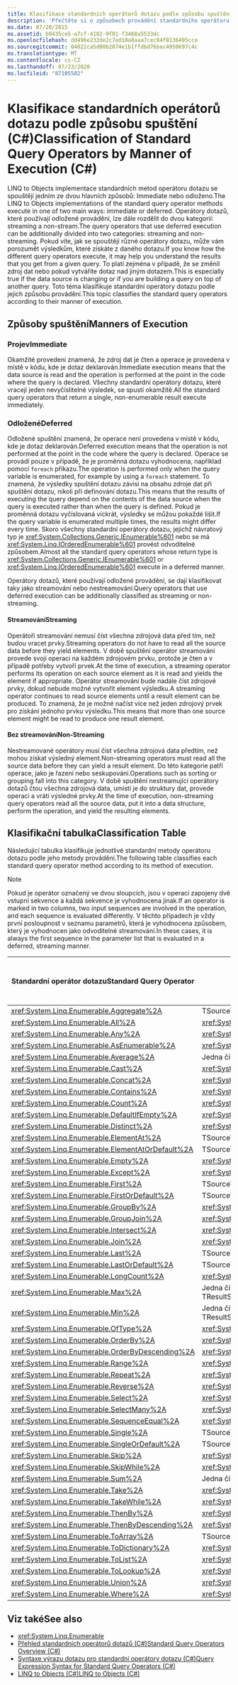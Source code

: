 ```yaml
---
title: Klasifikace standardních operátorů dotazu podle způsobu spuštění (C#)
description: 'Přečtěte si o způsobech provádění standardního operátoru dotazu v jazyce C# pro LINQ to Objects: okamžité, odložené streamování a odložené vysílání bez datových proudů.'
ms.date: 07/20/2015
ms.assetid: b9435ce5-a7cf-4182-9f01-f3468a5533dc
ms.openlocfilehash: dd496e232de2c7ed10a8aaa7cec84f8136495cce
ms.sourcegitcommit: 04022ca5d00b2074e1b1ffdbd76bec4950697c4c
ms.translationtype: MT
ms.contentlocale: cs-CZ
ms.lasthandoff: 07/23/2020
ms.locfileid: "87105502"
---
```

# <a name="classification-of-standard-query-operators-by-manner-of-execution-c"></a><span data-ttu-id="e0cee-103">Klasifikace standardních operátorů dotazu podle způsobu spuštění (C#)</span><span class="sxs-lookup"><span data-stu-id="e0cee-103">Classification of Standard Query Operators by Manner of Execution (C#)</span></span>
<span data-ttu-id="e0cee-104">LINQ to Objects implementace standardních metod operátoru dotazu se spouštějí jedním ze dvou hlavních způsobů: Immediate nebo odloženo.</span><span class="sxs-lookup"><span data-stu-id="e0cee-104">The LINQ to Objects implementations of the standard query operator methods execute in one of two main ways: immediate or deferred.</span></span> <span data-ttu-id="e0cee-105">Operátory dotazů, které používají odložené provádění, lze dále rozdělit do dvou kategorií: streaming a non-stream.</span><span class="sxs-lookup"><span data-stu-id="e0cee-105">The query operators that use deferred execution can be additionally divided into two categories: streaming and non-streaming.</span></span> <span data-ttu-id="e0cee-106">Pokud víte, jak se spouštějí různé operátory dotazu, může vám porozumět výsledkům, které získáte z daného dotazu.</span><span class="sxs-lookup"><span data-stu-id="e0cee-106">If you know how the different query operators execute, it may help you understand the results that you get from a given query.</span></span> <span data-ttu-id="e0cee-107">To platí zejména v případě, že se změnil zdroj dat nebo pokud vytváříte dotaz nad jiným dotazem.</span><span class="sxs-lookup"><span data-stu-id="e0cee-107">This is especially true if the data source is changing or if you are building a query on top of another query.</span></span> <span data-ttu-id="e0cee-108">Toto téma klasifikuje standardní operátory dotazu podle jejich způsobu provádění.</span><span class="sxs-lookup"><span data-stu-id="e0cee-108">This topic classifies the standard query operators according to their manner of execution.</span></span>  
  
## <a name="manners-of-execution"></a><span data-ttu-id="e0cee-109">Způsoby spuštění</span><span class="sxs-lookup"><span data-stu-id="e0cee-109">Manners of Execution</span></span>  
  
### <a name="immediate"></a><span data-ttu-id="e0cee-110">Projev</span><span class="sxs-lookup"><span data-stu-id="e0cee-110">Immediate</span></span>  
 <span data-ttu-id="e0cee-111">Okamžité provedení znamená, že zdroj dat je čten a operace je provedena v místě v kódu, kde je dotaz deklarován.</span><span class="sxs-lookup"><span data-stu-id="e0cee-111">Immediate execution means that the data source is read and the operation is performed at the point in the code where the query is declared.</span></span> <span data-ttu-id="e0cee-112">Všechny standardní operátory dotazu, které vracejí jeden nevyčíslitelné výsledek, se spustí okamžitě.</span><span class="sxs-lookup"><span data-stu-id="e0cee-112">All the standard query operators that return a single, non-enumerable result execute immediately.</span></span>  
  
### <a name="deferred"></a><span data-ttu-id="e0cee-113">Odložené</span><span class="sxs-lookup"><span data-stu-id="e0cee-113">Deferred</span></span>  
 <span data-ttu-id="e0cee-114">Odložené spuštění znamená, že operace není provedena v místě v kódu, kde je dotaz deklarován.</span><span class="sxs-lookup"><span data-stu-id="e0cee-114">Deferred execution means that the operation is not performed at the point in the code where the query is declared.</span></span> <span data-ttu-id="e0cee-115">Operace se provádí pouze v případě, že je proměnná dotazu vyhodnocena, například pomocí `foreach` příkazu.</span><span class="sxs-lookup"><span data-stu-id="e0cee-115">The operation is performed only when the query variable is enumerated, for example by using a `foreach` statement.</span></span> <span data-ttu-id="e0cee-116">To znamená, že výsledky spuštění dotazu závisí na obsahu zdroje dat při spuštění dotazu, nikoli při definování dotazu.</span><span class="sxs-lookup"><span data-stu-id="e0cee-116">This means that the results of executing the query depend on the contents of the data source when the query is executed rather than when the query is defined.</span></span> <span data-ttu-id="e0cee-117">Pokud je proměnná dotazu vyčíslovaná víckrát, výsledky se můžou pokaždé lišit.</span><span class="sxs-lookup"><span data-stu-id="e0cee-117">If the query variable is enumerated multiple times, the results might differ every time.</span></span> <span data-ttu-id="e0cee-118">Skoro všechny standardní operátory dotazu, jejichž návratový typ je <xref:System.Collections.Generic.IEnumerable%601> nebo se má <xref:System.Linq.IOrderedEnumerable%601> provést odvoditelné způsobem.</span><span class="sxs-lookup"><span data-stu-id="e0cee-118">Almost all the standard query operators whose return type is <xref:System.Collections.Generic.IEnumerable%601> or <xref:System.Linq.IOrderedEnumerable%601> execute in a deferred manner.</span></span>  
  
 <span data-ttu-id="e0cee-119">Operátory dotazů, které používají odložené provádění, se dají klasifikovat taky jako streamování nebo nestreamování.</span><span class="sxs-lookup"><span data-stu-id="e0cee-119">Query operators that use deferred execution can be additionally classified as streaming or non-streaming.</span></span>  
  
#### <a name="streaming"></a><span data-ttu-id="e0cee-120">Streamování</span><span class="sxs-lookup"><span data-stu-id="e0cee-120">Streaming</span></span>  
 <span data-ttu-id="e0cee-121">Operátoři streamování nemusí číst všechna zdrojová data před tím, než budou vracet prvky.</span><span class="sxs-lookup"><span data-stu-id="e0cee-121">Streaming operators do not have to read all the source data before they yield elements.</span></span> <span data-ttu-id="e0cee-122">V době spuštění operátor streamování provede svoji operaci na každém zdrojovém prvku, protože je čten a v případě potřeby vytvoří prvek.</span><span class="sxs-lookup"><span data-stu-id="e0cee-122">At the time of execution, a streaming operator performs its operation on each source element as it is read and yields the element if appropriate.</span></span> <span data-ttu-id="e0cee-123">Operátor streamování bude nadále číst zdrojové prvky, dokud nebude možné vytvořit element výsledku.</span><span class="sxs-lookup"><span data-stu-id="e0cee-123">A streaming operator continues to read source elements until a result element can be produced.</span></span> <span data-ttu-id="e0cee-124">To znamená, že je možné načíst více než jeden zdrojový prvek pro získání jednoho prvku výsledku.</span><span class="sxs-lookup"><span data-stu-id="e0cee-124">This means that more than one source element might be read to produce one result element.</span></span>  
  
#### <a name="non-streaming"></a><span data-ttu-id="e0cee-125">Bez streamování</span><span class="sxs-lookup"><span data-stu-id="e0cee-125">Non-Streaming</span></span>  
 <span data-ttu-id="e0cee-126">Nestreamované operátory musí číst všechna zdrojová data předtím, než mohou získat výsledný element.</span><span class="sxs-lookup"><span data-stu-id="e0cee-126">Non-streaming operators must read all the source data before they can yield a result element.</span></span> <span data-ttu-id="e0cee-127">Do této kategorie patří operace, jako je řazení nebo seskupování.</span><span class="sxs-lookup"><span data-stu-id="e0cee-127">Operations such as sorting or grouping fall into this category.</span></span> <span data-ttu-id="e0cee-128">V době spuštění nestreamující operátory dotazů čtou všechna zdrojová data, umístí je do struktury dat, provede operaci a vrátí výsledné prvky.</span><span class="sxs-lookup"><span data-stu-id="e0cee-128">At the time of execution, non-streaming query operators read all the source data, put it into a data structure, perform the operation, and yield the resulting elements.</span></span>  
  
## <a name="classification-table"></a><span data-ttu-id="e0cee-129">Klasifikační tabulka</span><span class="sxs-lookup"><span data-stu-id="e0cee-129">Classification Table</span></span>  
 <span data-ttu-id="e0cee-130">Následující tabulka klasifikuje jednotlivé standardní metody operátoru dotazu podle jeho metody provádění.</span><span class="sxs-lookup"><span data-stu-id="e0cee-130">The following table classifies each standard query operator method according to its method of execution.</span></span>  
  
> [!NOTE]
> <span data-ttu-id="e0cee-131">Pokud je operátor označený ve dvou sloupcích, jsou v operaci zapojeny dvě vstupní sekvence a každá sekvence je vyhodnocena jinak.</span><span class="sxs-lookup"><span data-stu-id="e0cee-131">If an operator is marked in two columns, two input sequences are involved in the operation, and each sequence is evaluated differently.</span></span> <span data-ttu-id="e0cee-132">V těchto případech je vždy první posloupnost v seznamu parametrů, která je vyhodnocena způsobem, který je vyhodnocen jako odvoditelné streamování.</span><span class="sxs-lookup"><span data-stu-id="e0cee-132">In these cases, it is always the first sequence in the parameter list that is evaluated in a deferred, streaming manner.</span></span>  
  
|<span data-ttu-id="e0cee-133">Standardní operátor dotazu</span><span class="sxs-lookup"><span data-stu-id="e0cee-133">Standard Query Operator</span></span>|<span data-ttu-id="e0cee-134">Návratový typ</span><span class="sxs-lookup"><span data-stu-id="e0cee-134">Return Type</span></span>|<span data-ttu-id="e0cee-135">Okamžité provedení</span><span class="sxs-lookup"><span data-stu-id="e0cee-135">Immediate Execution</span></span>|<span data-ttu-id="e0cee-136">Provádění odloženého streamování</span><span class="sxs-lookup"><span data-stu-id="e0cee-136">Deferred Streaming Execution</span></span>|<span data-ttu-id="e0cee-137">Odložené provádění bez streamování</span><span class="sxs-lookup"><span data-stu-id="e0cee-137">Deferred Non-Streaming Execution</span></span>|  
|-----------------------------|-----------------|-------------------------|----------------------------------|---------------------------------------|  
|<xref:System.Linq.Enumerable.Aggregate%2A>|<span data-ttu-id="e0cee-138">TSource</span><span class="sxs-lookup"><span data-stu-id="e0cee-138">TSource</span></span>|<span data-ttu-id="e0cee-139">X</span><span class="sxs-lookup"><span data-stu-id="e0cee-139">X</span></span>|||  
|<xref:System.Linq.Enumerable.All%2A>|<xref:System.Boolean>|<span data-ttu-id="e0cee-140">X</span><span class="sxs-lookup"><span data-stu-id="e0cee-140">X</span></span>|||  
|<xref:System.Linq.Enumerable.Any%2A>|<xref:System.Boolean>|<span data-ttu-id="e0cee-141">X</span><span class="sxs-lookup"><span data-stu-id="e0cee-141">X</span></span>|||  
|<xref:System.Linq.Enumerable.AsEnumerable%2A>|<xref:System.Collections.Generic.IEnumerable%601>||<span data-ttu-id="e0cee-142">X</span><span class="sxs-lookup"><span data-stu-id="e0cee-142">X</span></span>||  
|<xref:System.Linq.Enumerable.Average%2A>|<span data-ttu-id="e0cee-143">Jedna číselná hodnota</span><span class="sxs-lookup"><span data-stu-id="e0cee-143">Single numeric value</span></span>|<span data-ttu-id="e0cee-144">X</span><span class="sxs-lookup"><span data-stu-id="e0cee-144">X</span></span>|||  
|<xref:System.Linq.Enumerable.Cast%2A>|<xref:System.Collections.Generic.IEnumerable%601>||<span data-ttu-id="e0cee-145">X</span><span class="sxs-lookup"><span data-stu-id="e0cee-145">X</span></span>||  
|<xref:System.Linq.Enumerable.Concat%2A>|<xref:System.Collections.Generic.IEnumerable%601>||<span data-ttu-id="e0cee-146">X</span><span class="sxs-lookup"><span data-stu-id="e0cee-146">X</span></span>||  
|<xref:System.Linq.Enumerable.Contains%2A>|<xref:System.Boolean>|<span data-ttu-id="e0cee-147">X</span><span class="sxs-lookup"><span data-stu-id="e0cee-147">X</span></span>|||  
|<xref:System.Linq.Enumerable.Count%2A>|<xref:System.Int32>|<span data-ttu-id="e0cee-148">X</span><span class="sxs-lookup"><span data-stu-id="e0cee-148">X</span></span>|||  
|<xref:System.Linq.Enumerable.DefaultIfEmpty%2A>|<xref:System.Collections.Generic.IEnumerable%601>||<span data-ttu-id="e0cee-149">X</span><span class="sxs-lookup"><span data-stu-id="e0cee-149">X</span></span>||  
|<xref:System.Linq.Enumerable.Distinct%2A>|<xref:System.Collections.Generic.IEnumerable%601>||<span data-ttu-id="e0cee-150">X</span><span class="sxs-lookup"><span data-stu-id="e0cee-150">X</span></span>||  
|<xref:System.Linq.Enumerable.ElementAt%2A>|<span data-ttu-id="e0cee-151">TSource</span><span class="sxs-lookup"><span data-stu-id="e0cee-151">TSource</span></span>|<span data-ttu-id="e0cee-152">X</span><span class="sxs-lookup"><span data-stu-id="e0cee-152">X</span></span>|||  
|<xref:System.Linq.Enumerable.ElementAtOrDefault%2A>|<span data-ttu-id="e0cee-153">TSource</span><span class="sxs-lookup"><span data-stu-id="e0cee-153">TSource</span></span>|<span data-ttu-id="e0cee-154">X</span><span class="sxs-lookup"><span data-stu-id="e0cee-154">X</span></span>|||  
|<xref:System.Linq.Enumerable.Empty%2A>|<xref:System.Collections.Generic.IEnumerable%601>|<span data-ttu-id="e0cee-155">X</span><span class="sxs-lookup"><span data-stu-id="e0cee-155">X</span></span>|||  
|<xref:System.Linq.Enumerable.Except%2A>|<xref:System.Collections.Generic.IEnumerable%601>||<span data-ttu-id="e0cee-156">X</span><span class="sxs-lookup"><span data-stu-id="e0cee-156">X</span></span>|<span data-ttu-id="e0cee-157">X</span><span class="sxs-lookup"><span data-stu-id="e0cee-157">X</span></span>|  
|<xref:System.Linq.Enumerable.First%2A>|<span data-ttu-id="e0cee-158">TSource</span><span class="sxs-lookup"><span data-stu-id="e0cee-158">TSource</span></span>|<span data-ttu-id="e0cee-159">X</span><span class="sxs-lookup"><span data-stu-id="e0cee-159">X</span></span>|||  
|<xref:System.Linq.Enumerable.FirstOrDefault%2A>|<span data-ttu-id="e0cee-160">TSource</span><span class="sxs-lookup"><span data-stu-id="e0cee-160">TSource</span></span>|<span data-ttu-id="e0cee-161">X</span><span class="sxs-lookup"><span data-stu-id="e0cee-161">X</span></span>|||  
|<xref:System.Linq.Enumerable.GroupBy%2A>|<xref:System.Collections.Generic.IEnumerable%601>|||<span data-ttu-id="e0cee-162">X</span><span class="sxs-lookup"><span data-stu-id="e0cee-162">X</span></span>|  
|<xref:System.Linq.Enumerable.GroupJoin%2A>|<xref:System.Collections.Generic.IEnumerable%601>||<span data-ttu-id="e0cee-163">X</span><span class="sxs-lookup"><span data-stu-id="e0cee-163">X</span></span>|<span data-ttu-id="e0cee-164">X</span><span class="sxs-lookup"><span data-stu-id="e0cee-164">X</span></span>|  
<xref:System.Linq.Enumerable.Intersect%2A>|<xref:System.Collections.Generic.IEnumerable%601>||<span data-ttu-id="e0cee-165">X</span><span class="sxs-lookup"><span data-stu-id="e0cee-165">X</span></span>|<span data-ttu-id="e0cee-166">X</span><span class="sxs-lookup"><span data-stu-id="e0cee-166">X</span></span>|  
|<xref:System.Linq.Enumerable.Join%2A>|<xref:System.Collections.Generic.IEnumerable%601>||<span data-ttu-id="e0cee-167">X</span><span class="sxs-lookup"><span data-stu-id="e0cee-167">X</span></span>|<span data-ttu-id="e0cee-168">X</span><span class="sxs-lookup"><span data-stu-id="e0cee-168">X</span></span>|  
|<xref:System.Linq.Enumerable.Last%2A>|<span data-ttu-id="e0cee-169">TSource</span><span class="sxs-lookup"><span data-stu-id="e0cee-169">TSource</span></span>|<span data-ttu-id="e0cee-170">X</span><span class="sxs-lookup"><span data-stu-id="e0cee-170">X</span></span>|||  
|<xref:System.Linq.Enumerable.LastOrDefault%2A>|<span data-ttu-id="e0cee-171">TSource</span><span class="sxs-lookup"><span data-stu-id="e0cee-171">TSource</span></span>|<span data-ttu-id="e0cee-172">X</span><span class="sxs-lookup"><span data-stu-id="e0cee-172">X</span></span>|||  
|<xref:System.Linq.Enumerable.LongCount%2A>|<xref:System.Int64>|<span data-ttu-id="e0cee-173">X</span><span class="sxs-lookup"><span data-stu-id="e0cee-173">X</span></span>|||  
|<xref:System.Linq.Enumerable.Max%2A>|<span data-ttu-id="e0cee-174">Jedna číselná hodnota, TSource nebo TResult</span><span class="sxs-lookup"><span data-stu-id="e0cee-174">Single numeric value, TSource, or TResult</span></span>|<span data-ttu-id="e0cee-175">X</span><span class="sxs-lookup"><span data-stu-id="e0cee-175">X</span></span>|||  
|<xref:System.Linq.Enumerable.Min%2A>|<span data-ttu-id="e0cee-176">Jedna číselná hodnota, TSource nebo TResult</span><span class="sxs-lookup"><span data-stu-id="e0cee-176">Single numeric value, TSource, or TResult</span></span>|<span data-ttu-id="e0cee-177">X</span><span class="sxs-lookup"><span data-stu-id="e0cee-177">X</span></span>|||  
|<xref:System.Linq.Enumerable.OfType%2A>|<xref:System.Collections.Generic.IEnumerable%601>||<span data-ttu-id="e0cee-178">X</span><span class="sxs-lookup"><span data-stu-id="e0cee-178">X</span></span>||  
|<xref:System.Linq.Enumerable.OrderBy%2A>|<xref:System.Linq.IOrderedEnumerable%601>|||<span data-ttu-id="e0cee-179">X</span><span class="sxs-lookup"><span data-stu-id="e0cee-179">X</span></span>|  
|<xref:System.Linq.Enumerable.OrderByDescending%2A>|<xref:System.Linq.IOrderedEnumerable%601>|||<span data-ttu-id="e0cee-180">X</span><span class="sxs-lookup"><span data-stu-id="e0cee-180">X</span></span>|  
|<xref:System.Linq.Enumerable.Range%2A>|<xref:System.Collections.Generic.IEnumerable%601>||<span data-ttu-id="e0cee-181">X</span><span class="sxs-lookup"><span data-stu-id="e0cee-181">X</span></span>||  
|<xref:System.Linq.Enumerable.Repeat%2A>|<xref:System.Collections.Generic.IEnumerable%601>||<span data-ttu-id="e0cee-182">X</span><span class="sxs-lookup"><span data-stu-id="e0cee-182">X</span></span>||  
|<xref:System.Linq.Enumerable.Reverse%2A>|<xref:System.Collections.Generic.IEnumerable%601>|||<span data-ttu-id="e0cee-183">X</span><span class="sxs-lookup"><span data-stu-id="e0cee-183">X</span></span>|  
|<xref:System.Linq.Enumerable.Select%2A>|<xref:System.Collections.Generic.IEnumerable%601>||<span data-ttu-id="e0cee-184">X</span><span class="sxs-lookup"><span data-stu-id="e0cee-184">X</span></span>||  
|<xref:System.Linq.Enumerable.SelectMany%2A>|<xref:System.Collections.Generic.IEnumerable%601>||<span data-ttu-id="e0cee-185">X</span><span class="sxs-lookup"><span data-stu-id="e0cee-185">X</span></span>||  
|<xref:System.Linq.Enumerable.SequenceEqual%2A>|<xref:System.Boolean>|<span data-ttu-id="e0cee-186">X</span><span class="sxs-lookup"><span data-stu-id="e0cee-186">X</span></span>|||  
|<xref:System.Linq.Enumerable.Single%2A>|<span data-ttu-id="e0cee-187">TSource</span><span class="sxs-lookup"><span data-stu-id="e0cee-187">TSource</span></span>|<span data-ttu-id="e0cee-188">X</span><span class="sxs-lookup"><span data-stu-id="e0cee-188">X</span></span>|||  
|<xref:System.Linq.Enumerable.SingleOrDefault%2A>|<span data-ttu-id="e0cee-189">TSource</span><span class="sxs-lookup"><span data-stu-id="e0cee-189">TSource</span></span>|<span data-ttu-id="e0cee-190">X</span><span class="sxs-lookup"><span data-stu-id="e0cee-190">X</span></span>|||  
|<xref:System.Linq.Enumerable.Skip%2A>|<xref:System.Collections.Generic.IEnumerable%601>||<span data-ttu-id="e0cee-191">X</span><span class="sxs-lookup"><span data-stu-id="e0cee-191">X</span></span>||  
|<xref:System.Linq.Enumerable.SkipWhile%2A>|<xref:System.Collections.Generic.IEnumerable%601>||<span data-ttu-id="e0cee-192">X</span><span class="sxs-lookup"><span data-stu-id="e0cee-192">X</span></span>||  
|<xref:System.Linq.Enumerable.Sum%2A>|<span data-ttu-id="e0cee-193">Jedna číselná hodnota</span><span class="sxs-lookup"><span data-stu-id="e0cee-193">Single numeric value</span></span>|<span data-ttu-id="e0cee-194">X</span><span class="sxs-lookup"><span data-stu-id="e0cee-194">X</span></span>|||  
|<xref:System.Linq.Enumerable.Take%2A>|<xref:System.Collections.Generic.IEnumerable%601>||<span data-ttu-id="e0cee-195">X</span><span class="sxs-lookup"><span data-stu-id="e0cee-195">X</span></span>||  
<xref:System.Linq.Enumerable.TakeWhile%2A>|<xref:System.Collections.Generic.IEnumerable%601>||<span data-ttu-id="e0cee-196">X</span><span class="sxs-lookup"><span data-stu-id="e0cee-196">X</span></span>||  
|<xref:System.Linq.Enumerable.ThenBy%2A>|<xref:System.Linq.IOrderedEnumerable%601>|||<span data-ttu-id="e0cee-197">X</span><span class="sxs-lookup"><span data-stu-id="e0cee-197">X</span></span>|  
|<xref:System.Linq.Enumerable.ThenByDescending%2A>|<xref:System.Linq.IOrderedEnumerable%601>|||<span data-ttu-id="e0cee-198">X</span><span class="sxs-lookup"><span data-stu-id="e0cee-198">X</span></span>|  
|<xref:System.Linq.Enumerable.ToArray%2A>|<span data-ttu-id="e0cee-199">TSource pole</span><span class="sxs-lookup"><span data-stu-id="e0cee-199">TSource array</span></span>|<span data-ttu-id="e0cee-200">X</span><span class="sxs-lookup"><span data-stu-id="e0cee-200">X</span></span>|||  
|<xref:System.Linq.Enumerable.ToDictionary%2A>|<xref:System.Collections.Generic.Dictionary%602>|<span data-ttu-id="e0cee-201">X</span><span class="sxs-lookup"><span data-stu-id="e0cee-201">X</span></span>|||  
|<xref:System.Linq.Enumerable.ToList%2A>|<xref:System.Collections.Generic.IList%601>|<span data-ttu-id="e0cee-202">X</span><span class="sxs-lookup"><span data-stu-id="e0cee-202">X</span></span>|||  
|<xref:System.Linq.Enumerable.ToLookup%2A>|<xref:System.Linq.ILookup%602>|<span data-ttu-id="e0cee-203">X</span><span class="sxs-lookup"><span data-stu-id="e0cee-203">X</span></span>|||  
|<xref:System.Linq.Enumerable.Union%2A>|<xref:System.Collections.Generic.IEnumerable%601>||<span data-ttu-id="e0cee-204">X</span><span class="sxs-lookup"><span data-stu-id="e0cee-204">X</span></span>||  
|<xref:System.Linq.Enumerable.Where%2A>|<xref:System.Collections.Generic.IEnumerable%601>||<span data-ttu-id="e0cee-205">X</span><span class="sxs-lookup"><span data-stu-id="e0cee-205">X</span></span>||  
  
## <a name="see-also"></a><span data-ttu-id="e0cee-206">Viz také</span><span class="sxs-lookup"><span data-stu-id="e0cee-206">See also</span></span>

- <xref:System.Linq.Enumerable>
- [<span data-ttu-id="e0cee-207">Přehled standardních operátorů dotazů (C#)</span><span class="sxs-lookup"><span data-stu-id="e0cee-207">Standard Query Operators Overview (C#)</span></span>](./standard-query-operators-overview.md)
- [<span data-ttu-id="e0cee-208">Syntaxe výrazu dotazu pro standardní operátory dotazu (C#)</span><span class="sxs-lookup"><span data-stu-id="e0cee-208">Query Expression Syntax for Standard Query Operators (C#)</span></span>](./query-expression-syntax-for-standard-query-operators.md)
- [<span data-ttu-id="e0cee-209">LINQ to Objects (C#)</span><span class="sxs-lookup"><span data-stu-id="e0cee-209">LINQ to Objects (C#)</span></span>](./linq-to-objects.md)
